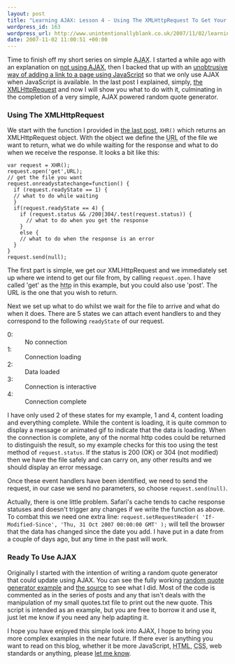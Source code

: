```yaml
---
layout: post
title: "Learning AJAX: Lesson 4 - Using The XMLHttpRequest To Get Your Data"
wordpress_id: 163
wordpress_url: http://www.unintentionallyblank.co.uk/2007/11/02/learning-ajax-lesson-4-using-the-xmlhttprequest-to-get-your-data/
date: 2007-11-02 11:00:51 +00:00
---
```

<p>Time to finish off my short series on simple <abbr title="Asynchronous JavaScript And XML">AJAX</abbr>. I started a while ago with an explanation on <a href="http://www.unintentionallyblank.co.uk/2007/07/06/learning-ajax-lesson-1-dont-use-ajax/">not using AJAX</a>, then I backed that up with an <a href="http://www.unintentionallyblank.co.uk/2007/07/09/learning-ajax-lesson-2-adding-a-link-using-the-dom/">unobtrusive way of adding a link to a page using JavaScript</a> so that we only use AJAX when JavaScript is available. In the last post I explained, simply, <a href="http://www.unintentionallyblank.co.uk/2007/07/12/learning-ajax-lesson-3-xmlhttprequest/">the XMLHttpRequest</a> and now I will show you what to do with it, culminating in the completion of a very simple, AJAX powered random quote generator.</p>



<h3>Using The XMLHttpRequest</h3>

<p>We start with the function I provided in <a href="http://www.unintentionallyblank.co.uk/2007/07/12/learning-ajax-lesson-3-xmlhttprequest/">the last post</a>, <code class="inline">XHR()</code> which returns an XMLHttpRequest object. With the object we define the <abbr title="Uniform Resource Locator">URL</abbr> of the file we want to return, what we do while waiting for the response and what to do when we receive the response. It looks a bit like this:</p>

<pre><code>var request = XHR();
request.open('get',URL);
// get the file you want
request.onreadystatechange=function() {
  if (request.readyState == 1) {
  // what to do while waiting
  }
  if(request.readyState == 4) {
    if (request.status &amp;&amp; /200|304/.test(request.status)) {
      // what to do when you get the response
    }
    else {
    // what to do when the response is an error
  }
}
request.send(null);</code></pre>

<p>The first part is simple, we get our XMLHttpRequest and we immediately set up where we intend to get our file from, by calling <code class="inline">request.open</code>. I have called 'get' as the <abbr title="Hyper Text Transfer Protocol">http</abbr> in this example, but you could also use 'post'. The URL is the one that you wish to return.</p>
<p>Next we set up what to do whilst we wait for the file to arrive and what do when it does. There are 5 states we can attach event handlers to and they correspond to the following <code class="inline">readyState</code> of our request.</p>
<dl>
<dt>0:</dt>
<dd>No connection</dd>
<dt>1:</dt>
<dd>Connection loading</dd>
<dt>2:</dt>
<dd>Data loaded</dd>
<dt>3:</dt>
<dd>Connection is interactive</dd>
<dt>4:</dt>
<dd>Connection complete</dd>
</dl>

<p>I have only used 2 of these states for my example, 1 and 4, content loading and everything complete. While the content is loading, it is quite common to display a message or animated gif to indicate that the data is loading. When the connection is complete, any of the normal http codes could be returned to distinguish the result, so my example checks for this too using the test method of <code class="inline">request.status</code>. If the status is 200 (OK) or 304 (not modified) then we have the file safely and can carry on, any other results and we should display an error message.</p>

<p>Once these event handlers have been identified, we need to send the request, in our case we send no parameters, so choose <code class="inline">request.send(null)</code>.</p>

<p>Actually, there is one little problem. Safari's cache tends to cache response statuses and doesn't trigger any changes if we write the function as above. To combat this we need one extra line: <code class="inline">request.setRequestHeader( 'If-Modified-Since', 'Thu, 31 Oct 2007 00:00:00 GMT' );</code> will tell the browser that the data has changed since the date you add. I have put in a date from a couple of days ago, but any time in the past will work.</p>

<h3>Ready To Use AJAX</h3>

<p>Originally I started with the intention of writing a random quote generator that could update using AJAX. You can see the fully working <a href="http://test.unintentionallyblank.co.uk/randomquote3.php">random quote generator example</a> and <a href="http://test.unintentionallyblank.co.uk/ajax3.js">the source</a> to see what I did. Most of the code is commented as in the series of posts and any that isn't deals with the manipulation of my small quotes.txt file to print out the new quote. This script is intended as an example, but you are free to borrow it and use it, just let me know if you need any help adapting it.</p>

<p>I hope you have enjoyed this simple look into AJAX, I hope to bring you more complex examples in the near future. If there ever is anything you want to read on this blog, whether it be more JavaScript, <abbr title="Hyper Text Markup Language">HTML</abbr>, <abbr title="Cascading Style Sheets">CSS</abbr>, web standards or anything, please <a href="http://www.unintentionallyblank.co.uk/contact/">let me know</a>.</p>
